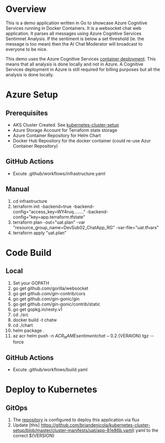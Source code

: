 # Overview 

This is a demo application written in Go to showcase Azure Cognitive Services running in Docker Containers. 
It is a websocket chat web application.  It parses all messages using Azure Cognitive Services Sentimnet Analysis.
If the sentiment is below a set threshold (ie. the message is too mean) then the AI Chat Moderator will broadcast to everyone to be nice. 

This demo uses the Azure Cognitive Services [container deployment](https://docs.microsoft.com/en-us/azure/cognitive-services/cognitive-services-container-support). This means that all analysis is done locally and not in Azure. A Cognitive Services deployment in Azure is still required for billing purposes but all the analysis is done locally.

# Azure Setup
## Prerequisites
* AKS Cluster Created. See [kubernetes-cluster-setup](https://github.com/briandenicola/kubernetes-cluster-setup)
* Azure Storage Account for Terraform state storage
* Azure Container Repository for Helm Chart
* Docker Hub Repository for the docker container (could re-use Azur Container Repository)

## GitHub Actions
* Excute .github/workflows/infrastructure.yaml

## Manual
1. cd infrastructure
2. terraform init -backend=true -backend-config="access_key=WY4ruq........" -backend-config="key=app.terraform.tfstate"
3. terraform plan -out="uat.plan" -var "resource_group_name=DevSub02_ChatApp_RG" -var-file="uat.tfvars"
4. terraform apply "uat.plan"

# Code Build
## Local
1. Set your GOPATH 
2. go get github.com/gorilla/websocket
3. go get github.com/gin-contrib/cors
4. go get github.com/gin-gonic/gin
5. go get github.com/gin-gonic/contrib/static
6. go get gopkg.in/resty.v1
7. cd ./src
8. docker build -t chatw
9. cd ./chart
10. helm package .
11. az acr helm push -n ${ACR_NAME} sentimentchat-0.2.${VERAION}.tgz --force

## GitHub Actions
* Excute .github/workflows/build.yaml

# Deploy to Kubernetes 

## GitOps
1. The [repository](https://github.com/briandenicola/kubernetes-cluster-setup) is configured to deploy this application via flux
2. Update [this] https://github.com/briandenicola/kubernetes-cluster-setup/blob/master/cluster-manifests/uat/app-81e86b.yaml) yaml to the correct ${VERSION}
